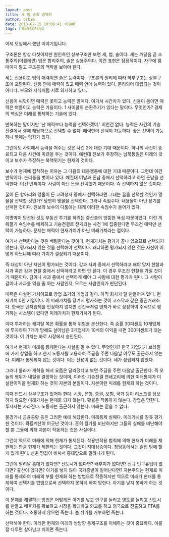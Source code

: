 ```yaml
---
layout: post
title: 세 법 술의 경제학
author: drkim
date: 2013-02-15 10:06:41 +0900
tags: [깨달음의대화]
---
```

 어제 모임에서 했던 이야기입니다. 

   
구조론은 항상 다섯이지만 원인측인 상부구조만 보면 세, 법, 술이다. 세는 깨달음 곧 소통주의(이를테면) 법은 합리주의, 술은 실용주의다. 이런 표현은 잠정적이다. 자구에 얽매이지 말고 구조론의 맥락을 보아야 한다. 

   
세는 신용이고 법이 매력이면 술은 능력이다. 구조론의 원리에 따라 하부구조는 상부구조에 포함된다. 신용 안에 매력이 있고 매력 안에 능력이 있다. 분리되어 대립되는 것이 아니다. 부모와 자식처럼 서로 의지하고 있다. 

   
신용이 씨앗이면 매력은 꽃이고 능력은 열매다. 여기서 시간차가 있다. 신용이 봄이면 매력은 여름이고 능력은 가을이다. 1 사이클의 순환주기가 있다는 말이다. 무엇인가? 경제의 핵심은 미래를 통제하는 기술에 있다. 

   
반복하는 말이지만 '난 매력보다 능력을 선택하겠어.' 이런건 없다. 능력은 사건의 기승전결에서 결에 해당하므로 선택할 수 없다. 매력만이 선택이 가능하다. 꽃은 선택이 가능하나 열매는 임자가 있다. 

   
그런데도 사회에서 능력을 쳐주는 것은 사건 2에 대한 기대 때문이다. 하나의 사건이 종료되고 다음 사건에 미련을 두는 것이다. 예컨대 진보가 주장하는 남북통일은 미래의 것이고 보수가 주장하는 북핵위기는 현재의 것이다. 

   
보수가 현재에 집착하는 이유는 그 다음의 대응행동에 대한 기대 때문이다. 그런데 이건 반칙이다. 논리틀을 벗어나 있다. 예컨대 미남과 돈남 중에서 선택하라고 하면 돈남을 선택한다. 이건 반칙이다. 사람이 아닌 돈을 선택했기 때문이다. 즉 선택하지 않은 것이다. 

   
꿀이 든 항아리와 맹물이 든 고려청자 중에서 선택하라면 그대는 꿀을 선택할 것인가 맹물을 선택할 것인가? 당연히 맹물을 선택한다. 그러나 속임수다. 내용물이 아닌 용기를 선택한 것이다. 진보와 보수의 다툼에는 대개 이러한 속임수가 들어가 있다. 

   
이명박이 당선된 것도 부동산 투기를 하려는 중산층의 엉뚱한 욕심 때문이었다. 이런 끼워팔기 속임수를 배제하고 기승전결로 전개되는 사건 1에 집중한다면 무조건 매력만 선택이 가능하다. 문제는 매력이 현재가치가 아닌 미래가치라는 점이다. 

   
여기서 선택한다는 것은 베팅한다는 것이다. 현재가치는 평가가 끝나 있으므로 선택되지 않는다. 평가되지 않은 것을 선택해야 선택이다. 왜냐하면 평가되지 않은 것은 자신이 어떻게 하느냐에 따라 가치가 결정되기 때문이다. 

   
즉 대상이 아닌 자신이 평가되는 것이다. 감과 사과 중에서 선택하라고 해야 맞지 현찰과 사과 혹은 감과 현찰 중에서 선택하라고 하면 안 된다. 이 경우 무조건 현찰을 가질 것이기 때문이다. 감이나 사과 중에서 선택하게 해야 그 사람에 대한 평가가 된다. 그 사람이 감이나 사과를 먹을 줄 아는 사람인지, 모르는 사람인지가 판단된다. 

   
매력은 미실현 가치이므로 창업 초기의 기업과 같다. 아직 회사가 덜 만들어져 있다. 현재가치 0인 기업이다. 이 미래가치를 당겨서 평가하는 것이 코스닥과 같은 증권거래소다. 한국은 벤처업체를 인정하지 않지만 선진국처럼 벤처가 바로 상장하여 주식으로 평가하는 시스템이 있다면 미래가치가 현재가치가 된다. 

   
이때 투자하는 캐피탈 쪽은 확률을 통해 위험을 분산한다. 즉 승률 30퍼센트 10개업체에 투자하여 7개가 망해도 살아남은 3개업체가 10배의 이익을 내면 300퍼센트가 되는 것이다. 이 가치는 바로 시장에서 승인된다. 

   
여기서 현재가 미래를 통제한다는 사실을 알 수 있다. 무엇인가? 한국 기업가가 브라질에 가서 창업을 하고 현지 노동자를 고용하여 주급을 주면 다음날 아무도 출근하지 않는다. 미래가 통제되지 않는 것이다. 이는 신용이 없는 것이다. 세가 성립되지 않았다. 

   
그러나 룰라가 개혁을 해서 요즘은 달라졌다고 보면 주급을 주면 다음날 출근한다. 즉 오늘의 행위가 내일을 결정하는 것이며, 이러한 기승전결 연쇄고리에 의한 미래통제가 미실현이익을 현재화 하는 것이 자본의 본질이다. 자본이란 미래를 현재화 하는 것이다. 

   
이때 반드시 상부구조가 있어야 한다. 시장, 은행, 증권, 보험, 국가 등이 리스크를 담보하지 않으면 미래가치는 현재화 되지 않는다. 확률은 작동하지 않는다. 창업은 망한다. 투자자는 사라진다. 노동자는 출근하지 않는다. 미래는 믿을 수 없다. 

   
불경기나 금융공황 등은 그러한 예에 해당한다. 미래통제 실패다. 미래가치를 잘못 평가한 것이다. 확률계산이 어긋난 것이다. 흔히 월가를 비난하지만 그들의 실패를 비난해야 할 뿐 그들에 의해 자본이 작동하는 것은 사실이다. 

   
그런데 역으로 미래에 의해 현재가 통제된다. 작용반작용 법칙에 의해 현재가 미래를 제한하는 만큼 현재가 제한되는 것이다. 그것이 지대상승이다. 청담동에서는 술집 밖에 할게 없게 된다. 신촌 땅값이 비싸서 홍대앞으로 밀려나게 된다. 

   
그런데 밀려날 홍대가 없다면? 신도시가 없다면? 배후지가 없다면? 신규 인구유입이 없다면? 출산이 없다면? 아기를 낳지 않아 국가증발이 일어난다면? 자본주의는 현재로 미래를 통제하여 미래의 부를 현재화 하는 방법으로 작동하지만 역으로 미래가 현재를 통제하여 선택지를 없앰으로써 선택하지 못하게 하여 망한다. 아기를 낳지 못하게 하는 것이다. 

   
이 문제를 해결하는 방법은 어떻게든 아기를 낳고 인구를 늘리고 영토를 늘리고 신도시를 만들고 배후지를 확보하고 시장을 확대하고 외교를 하고 외국으로 진출하고 FTA를 하는 것이다. 소통하지 않으면 죽는다. 숨 쉬기를 거부하면 죽는다.



선택해야 한다. 이러한 현재와 미래의 쌍방향 통제구조를 이해하는 것이 중요하다. 이를 잘 다루면 살아남고 치이면 죽는다.